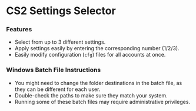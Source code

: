 # CS2 Settings Selector

### Features
- Select from up to 3 different settings.
- Apply settings easily by entering the corresponding number (1/2/3).
- Easily modify configuration (`cfg`) files for all accounts at once.

### Windows Batch File Instructions
- You might need to change the folder destinations in the batch file, as they can be different for each user.
- Double-check the paths to make sure they match your system.
- Running some of these batch files may require administrative privileges.
